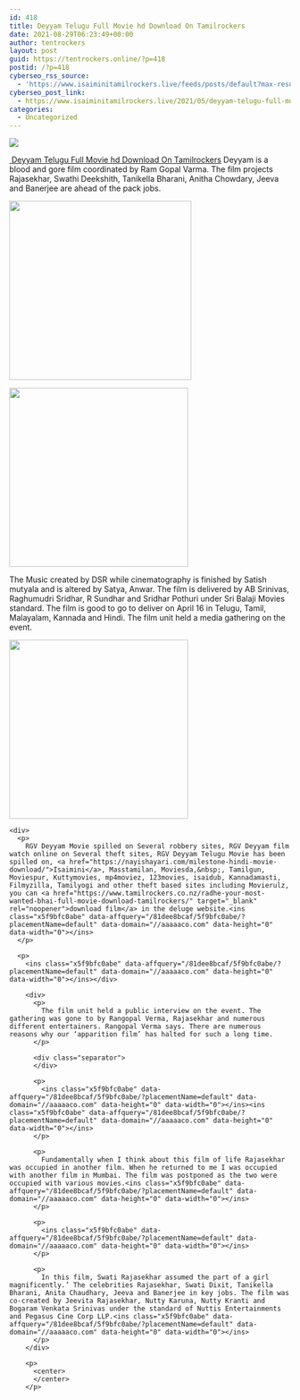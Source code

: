 ```yaml
---
id: 418
title: Deyyam Telugu Full Movie hd Download On Tamilrockers
date: 2021-08-29T06:23:49+00:00
author: tentrockers
layout: post
guid: https://tentrockers.online/?p=418
postid: /?p=418
cyberseo_rss_source:
  - 'https://www.isaiminitamilrockers.live/feeds/posts/default?max-results=150&start-index=1'
cyberseo_post_link:
  - https://www.isaiminitamilrockers.live/2021/05/deyyam-telugu-full-movie-hd-download-on.html
categories:
  - Uncategorized
---
```

<div class="media_block">
  <img src="https://1.bp.blogspot.com/-vntYYHARP3k/YJNrcnK4MPI/AAAAAAAAAwQ/hhrZb5ZPxe00HNDAl1SHtAAyMUW8h6ITACLcBGAsYHQ/s72-w326-h320-c/1504Deyyam001_1.jpg" class="media_thumbnail" />
</div>

<meta content="&nbsp; Deyyam Telugu Full Movie hd Download On Tamilrockers &nbsp; Deyyam is a blood and gore film coordinated by Ram Gopal Varma. The film projects R..." name="twitter:description" />

  


<center>
</center>

  
<ins class="x5f9bfc0abe" data-affquery="/81dee8bcaf/5f9bfc0abe/?placementName=default" data-domain="//aaaaaco.com" data-height="0" data-width="0"></ins>

[&nbsp;](https://nayishayari.com/)<span face="&quot;Source Sans Pro&quot;, &quot;Helvetica Neue&quot;, sans-serif"><a href="https://nayishayari.com/">Deyyam Telugu Full Movie hd Download On Tamilrockers</a>&nbsp;</span><span face="&quot;Source Sans Pro&quot;, &quot;Helvetica Neue&quot;, sans-serif">Deyyam is a blood and gore film coordinated by Ram Gopal Varma. The film projects Rajasekhar, Swathi Deekshith, Tanikella Bharani, Anitha Chowdary, Jeeva and Banerjee are ahead of the pack jobs.</span><ins class="x5f9bfc0abe" data-affquery="/81dee8bcaf/5f9bfc0abe/?placementName=default" data-domain="//aaaaaco.com" data-height="0" data-width="0"></ins>

<ins class="x5f9bfc0abe" data-affquery="/81dee8bcaf/5f9bfc0abe/?placementName=default" data-domain="//aaaaaco.com" data-height="0" data-width="0"></ins>

<div class="separator">
  <a href="https://1.bp.blogspot.com/-vntYYHARP3k/YJNrcnK4MPI/AAAAAAAAAwQ/hhrZb5ZPxe00HNDAl1SHtAAyMUW8h6ITACLcBGAsYHQ/s722/1504Deyyam001_1.jpg"><img loading="lazy" border="0" data-original-height="722" data-original-width="550" height="320" src="https://1.bp.blogspot.com/-vntYYHARP3k/YJNrcnK4MPI/AAAAAAAAAwQ/hhrZb5ZPxe00HNDAl1SHtAAyMUW8h6ITACLcBGAsYHQ/w326-h320/1504Deyyam001_1.jpg" width="326" /></a>
</div>

<ins class="x5f9bfc0abe" data-affquery="/81dee8bcaf/5f9bfc0abe/?placementName=default" data-domain="//aaaaaco.com" data-height="0" data-width="0"></ins>

<div class="separator">
  <a href="https://aaaaaco.com/d4c26a5800/ab32a27ba4/?placementName=default" target="_blank" rel="noopener"><img border="0" data-original-height="166" data-original-width="800" src="https://1.bp.blogspot.com/-b_tkxJv5fqE/YJNrplURMAI/AAAAAAAAAwU/q1qGHTrn0I4saFqSuUOJ4ly8HzbmPzYGgCLcBGAsYHQ/s320/unnamed.gif" width="320" /></a>
</div>



<div>
  <ins class="x5f9bfc0abe" data-affquery="/81dee8bcaf/5f9bfc0abe/?placementName=default" data-domain="//aaaaaco.com" data-height="0" data-width="0"></ins></p> 
  
  <p>
    The Music created by DSR while cinematography is finished by Satish mutyala and is altered by Satya, Anwar. The film is delivered by AB Srinivas, Raghumudri Sridhar, R Sundhar and Sridhar Pothuri under Sri Balaji Movies standard. The film is good to go to deliver on April 16 in Telugu, Tamil, Malayalam, Kannada and Hindi. The film unit held a media gathering on the event.
  </p>
  
  <div class="separator">
    <a href="https://aaaaaco.com/d4c26a5800/ab32a27ba4/?placementName=default" target="_blank" rel="noopener"><img border="0" data-original-height="166" data-original-width="800" src="https://1.bp.blogspot.com/-eKNEKESdG-I/YJNrxBdJsHI/AAAAAAAAAwc/tH4mLeMf_zQ9w1JWnugbaXgE-B4iVruYgCLcBGAsYHQ/s320/unnamed.gif" width="320" /></a>
  </div>
  
  <p>
    <ins class="x5f9bfc0abe" data-affquery="/81dee8bcaf/5f9bfc0abe/?placementName=default" data-domain="//aaaaaco.com" data-height="0" data-width="0"></ins></div> 
    
    <div>
      <p>
        RGV Deyyam Movie spilled on Several robbery sites, RGV Deyyam film watch online on Several theft sites, RGV Deyyam Telugu Movie has been spilled on, <a href="https://nayishayari.com/milestone-hindi-movie-download/">Isaimini</a>, Masstamilan, Moviesda,&nbsp;, Tamilgun, Moviespur, Kuttymovies, mp4moviez, 123movies, isaidub, Kannadamasti, Filmyzilla, Tamilyogi and other theft based sites including Movierulz, you can <a href="https://www.tamilrockers.co.nz/radhe-your-most-wanted-bhai-full-movie-download-tamilrockers/" target="_blank" rel="noopener">download film</a> in the deluge website.<ins class="x5f9bfc0abe" data-affquery="/81dee8bcaf/5f9bfc0abe/?placementName=default" data-domain="//aaaaaco.com" data-height="0" data-width="0"></ins>
      </p>
      
      <p>
        <ins class="x5f9bfc0abe" data-affquery="/81dee8bcaf/5f9bfc0abe/?placementName=default" data-domain="//aaaaaco.com" data-height="0" data-width="0"></ins></div> 
        
        <div>
          <p>
            The film unit held a public interview on the event. The gathering was gone to by Rangopal Verma, Rajasekhar and numerous different entertainers. Rangopal Verma says. There are numerous reasons why our ‘apparition film’ has halted for such a long time.
          </p>
          
          <div class="separator">
          </div>
          
          <p>
            <ins class="x5f9bfc0abe" data-affquery="/81dee8bcaf/5f9bfc0abe/?placementName=default" data-domain="//aaaaaco.com" data-height="0" data-width="0"></ins><ins class="x5f9bfc0abe" data-affquery="/81dee8bcaf/5f9bfc0abe/?placementName=default" data-domain="//aaaaaco.com" data-height="0" data-width="0"></ins>
          </p>
          
          <p>
            Fundamentally when I think about this film of life Rajasekhar was occupied in another film. When he returned to me I was occupied with another film in Mumbai. The film was postponed as the two were occupied with various movies.<ins class="x5f9bfc0abe" data-affquery="/81dee8bcaf/5f9bfc0abe/?placementName=default" data-domain="//aaaaaco.com" data-height="0" data-width="0"></ins>
          </p>
          
          <p>
            <ins class="x5f9bfc0abe" data-affquery="/81dee8bcaf/5f9bfc0abe/?placementName=default" data-domain="//aaaaaco.com" data-height="0" data-width="0"></ins>
          </p>
          
          <p>
            In this film, Swati Rajasekhar assumed the part of a girl magnificently.’ The celebrities Rajasekhar, Swati Dixit, Tanikella Bharani, Anita Chaudhary, Jeeva and Banerjee in key jobs. The film was co-created by Jeevita Rajasekhar, Nutty Karuna, Nutty Kranti and Bogaram Venkata Srinivas under the standard of Nuttis Entertainments and Pegasus Cine Corp LLP.<ins class="x5f9bfc0abe" data-affquery="/81dee8bcaf/5f9bfc0abe/?placementName=default" data-domain="//aaaaaco.com" data-height="0" data-width="0"></ins>
          </p>
        </div>
        
        <p>
          <center>
          </center>
        </p>